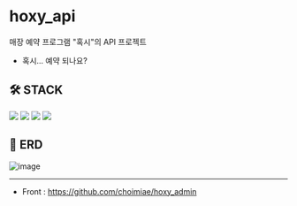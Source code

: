 # hoxy_api
매장 예약 프로그램 "혹시"의 API 프로젝트
- 혹시... 예약 되나요?

## 🛠 STACK
<img src="https://img.shields.io/badge/Spring Boot-6DB33F?style=for-the-badge&logo=Spring Boot&logoColor=white"/></a>
<img src="https://img.shields.io/badge/Spring Security-6DB33F?style=for-the-badge&logo=Spring Security&logoColor=white"/></a>
<img src="https://img.shields.io/badge/JPA-brightgreen?style=for-the-badge"/></a>
<img src="https://img.shields.io/badge/MySQL-4479A1?style=for-the-badge&logo=MySQL&logoColor=white"/></a>

## 📝 ERD
![image](https://github.com/JangDaeHyeok/hoxy_api/assets/92128277/8b612909-ec6b-4451-92d5-817257ec8fc5)

---

- Front : https://github.com/choimiae/hoxy_admin
